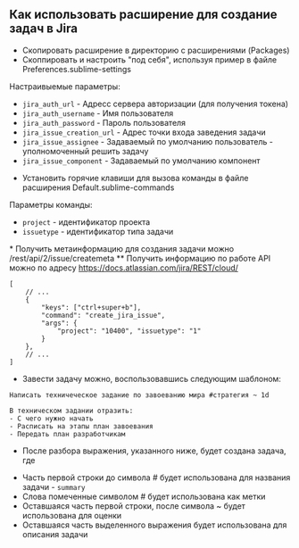 

## Как использовать расширение для создание задач в Jira

- Скопировать расширение в директорию с расширениями (Packages)
- Скоппировать и настроить "под себя", используя пример в файле Preferences.sublime-settings

Настраивыемые параметры:

* `jira_auth_url` - Адресс сервера авторизации (для получения токена)
* `jira_auth_username` - Имя пользователя
* `jira_auth_password` - Пароль пользователя
* `jira_issue_creation_url` - Адрес точки входа заведения задачи
* `jira_issue_assignee` - Задаваемый по умолчанию пользователь - уполномоченный решить задачу
* `jira_issue_component` - Задаваемый по умолчанию компонент

- Установить горячие клавиши для вызова команды в файле расширения Default.sublime-commands

Параметры команды:

* `project` - идентификатор проекта
* `issuetype` - идентификатор типа задачи

\* Получить метаинформацию для создания задачи можно /rest/api/2/issue/createmeta
\*\* Получить информацию по работе API можно по адресу https://docs.atlassian.com/jira/REST/cloud/

```
[
	// ...
	{
		"keys": ["ctrl+super+b"],
		"command": "create_jira_issue",
		"args": {
			"project": "10400", "issuetype": "1"
		} 
	},
	// ...
]
```

- Завести задачу можно, воспользовавшись следующим шаблоном:

```
Написать техничеческое задание по завоеванию мира #стратегия ~ 1d

В техническом задании отразить:
- С чего нужно начать
- Расписать на этапы план завоевания
- Передать план разработчикам
```

- После разбора выражения, указанного ниже, будет создана задача, где

* Часть первой строки до символа \# будет использована для названия задачи - `summary`
* Слова помеченные символом \# будет использована как метки
* Оставшаяся часть первой строки, после символа ~ будет использована для оценки
* Оставшаяся часть выделенного выражения будет использована для описания задачи


